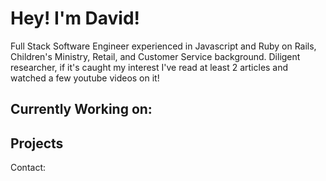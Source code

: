 # Hey! I'm David!

Full Stack Software Engineer experienced in Javascript and Ruby on Rails, Children's Ministry, Retail, and Customer Service background. Diligent researcher, if it's caught my interest I've read at least 2 articles and watched a few youtube videos on it!

## Currently Working on:

## Projects

Contact:

<i class="devicon-css3-plain-wordmark"></i>
<i class="devicon-github-original-wordmark"></i>
<i class="devicon-html5-plain-wordmark"></i>
<i class="devicon-javascript-plain"></i><i class="devicon-react-original-wordmark"></i><i class="devicon-rails-plain-wordmark"></i><i class="devicon-ruby-plain"></i>
